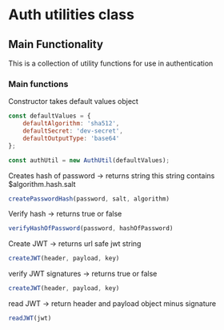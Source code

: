 # Auth utilities class

## Main Functionality

This is a collection of utility functions for use in authentication

### Main functions

Constructor takes default values object

```js
const defaultValues = {
    defaultAlgorithm: 'sha512',
    defaultSecret: 'dev-secret',
    defaultOutputType: 'base64'
};

const authUtil = new AuthUtil(defaultValues);

```

Creates hash of password -> returns string this string contains $algorithm.hash.salt

```js
createPasswordHash(password, salt, algorithm)
```

Verify hash -> returns true or false

```js
verifyHashOfPassword(password, hashOfPassword)
```

Create JWT -> returns url safe jwt string

```js
createJWT(header, payload, key)
```

verify JWT signatures -> returns true or false

```js
createJWT(header, payload, key)
```

read JWT -> return header and payload object minus signature

```js
readJWT(jwt)
```